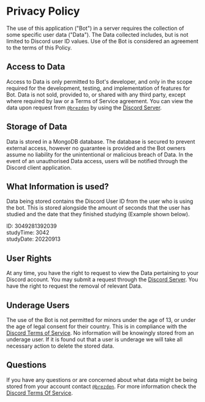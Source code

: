 # Privacy Policy

The use of this application ("Bot") in a server requires the collection of some specific user data ("Data"). The Data collected includes, but is not limited to Discord user ID values. Use of the Bot is considered an agreement to the terms of this Policy. 

## Access to Data

Access to Data is only permitted to Bot's developer, and only in the scope required for the development, testing, and implementation of features for Bot. Data is not sold, provided to, or shared with any third party, except where required by law or a Terms of Service agreement. You can view the data upon request from [`@brezden`](https://github.com/brezden) by using the [Discord Server](https://discord.gg/C6msPjySah).

## Storage of Data

Data is stored in a MongoDB database. The database is secured to prevent external access, however no guarantee is provided and the Bot owners assume no liability for the unintentional or malicious breach of Data. In the event of an unauthorised Data access, users will be notified through the Discord client application.

## What Information is used?

Data being stored contains the Discord User ID from the user who is using the bot. This is stored alongside the amount of seconds that the user has studied and the date that they finished studying (Example shown below).

ID: 3049281392039 \
studyTime: 3042 \
studyDate: 20220913 

## User Rights

At any time, you have the right to request to view the Data pertaining to your Discord account. You may submit a request through the [Discord Server](https://discord.gg/C6msPjySah). You have the right to request the removal of relevant Data.

## Underage Users

The use of the Bot is not permitted for minors under the age of 13, or under the age of legal consent for their country. This is in compliance with the [Discord Terms of Service](https://discord.com/terms). No information will be knowingly stored from an underage user. If it is found out that a user is underage we will take all necessary action to delete the stored data.

## Questions
If you have any questions or are concerned about what data might be being stored from your account contact [`@brezden`](https://github.com/brezden). For more information check the [Discord Terms Of Service](https://discord.com/terms).